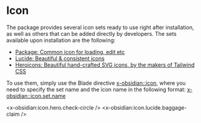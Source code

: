 # Icon

The package provides several icon sets ready to use right after installation, as well as others that can be added directly by developers. The sets available upon installation are the following:

* [Package: Common icon for loading, edit etc](https://github.com/emkcloud/obsidian-ui)
* [Lucide: Beautiful & consistent icons](https://lucide.dev/)
* [Heroicons: Beautiful hand-crafted SVG icons, by the makers of Tailwind CSS](https://heroicons.com/)

To use them, simply use the Blade directive <x-obsidian::icon>, where you need to specify the set name and the icon name in the following format: <x-obsidian::icon.set.name>

<x-obsidian:icon.hero.check-circle /> 
<x-obsidian:icon.lucide.baggage-claim />